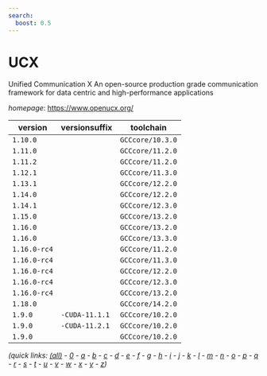 ```yaml
---
search:
  boost: 0.5
---
```

# UCX

Unified Communication X An open-source production grade communication framework for data centric and high-performance applications

*homepage*: <https://www.openucx.org/>

version | versionsuffix | toolchain
--------|---------------|----------
``1.10.0`` |  | ``GCCcore/10.3.0``
``1.11.0`` |  | ``GCCcore/11.2.0``
``1.11.2`` |  | ``GCCcore/11.2.0``
``1.12.1`` |  | ``GCCcore/11.3.0``
``1.13.1`` |  | ``GCCcore/12.2.0``
``1.14.0`` |  | ``GCCcore/12.2.0``
``1.14.1`` |  | ``GCCcore/12.3.0``
``1.15.0`` |  | ``GCCcore/13.2.0``
``1.16.0`` |  | ``GCCcore/13.2.0``
``1.16.0`` |  | ``GCCcore/13.3.0``
``1.16.0-rc4`` |  | ``GCCcore/11.2.0``
``1.16.0-rc4`` |  | ``GCCcore/11.3.0``
``1.16.0-rc4`` |  | ``GCCcore/12.2.0``
``1.16.0-rc4`` |  | ``GCCcore/12.3.0``
``1.16.0-rc4`` |  | ``GCCcore/13.2.0``
``1.18.0`` |  | ``GCCcore/14.2.0``
``1.9.0`` | ``-CUDA-11.1.1`` | ``GCCcore/10.2.0``
``1.9.0`` | ``-CUDA-11.2.1`` | ``GCCcore/10.2.0``
``1.9.0`` |  | ``GCCcore/10.2.0``


*(quick links: [(all)](../index.md) - [0](../0/index.md) - [a](../a/index.md) - [b](../b/index.md) - [c](../c/index.md) - [d](../d/index.md) - [e](../e/index.md) - [f](../f/index.md) - [g](../g/index.md) - [h](../h/index.md) - [i](../i/index.md) - [j](../j/index.md) - [k](../k/index.md) - [l](../l/index.md) - [m](../m/index.md) - [n](../n/index.md) - [o](../o/index.md) - [p](../p/index.md) - [q](../q/index.md) - [r](../r/index.md) - [s](../s/index.md) - [t](../t/index.md) - [u](../u/index.md) - [v](../v/index.md) - [w](../w/index.md) - [x](../x/index.md) - [y](../y/index.md) - [z](../z/index.md))*

